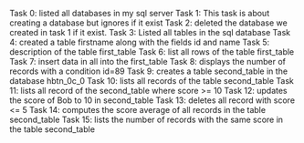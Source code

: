 Task 0: listed all databases in my sql server
Task 1: This task is about creating a database but ignores if it exist
Task 2: deleted the database we created in task 1 if it exist.
Task 3: Listed all tables in the sql database
Task 4: created a table firstname along with the fields id and name
Task 5: description of the table first_table
Task 6: list all rows of the table first_table
Task 7: insert data in all into the first_table
Task 8: displays the number of records with a condition id=89
Task 9: creates a table second_table in the database hbtn_0c_0
Task 10: lists all records of the table second_table
Task 11: lists all record of the second_table where score >= 10
Task 12: updates the score of Bob to 10 in second_table
Task 13: deletes all record with score <= 5
Task 14: computes the score average of all records in the table second_table
Task 15: lists the number of records with the same score in the table second_table
